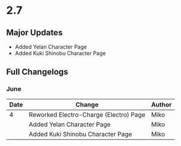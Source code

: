 # 2.7

## Major Updates

* Added Yelan Character Page
* Added Kuki Shinobu Character Page

## Full Changelogs

### June

| Date | Change                                 | Author |
| ---- | -------------------------------------- | ------ |
| 4    | Reworked Electro-Charge (Electro) Page | Miko   |
|      | Added Yelan Character Page             | Miko   |
|      | Added Kuki Shinobu Character Page      | Miko   |
